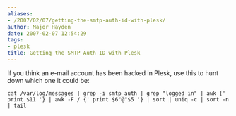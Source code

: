 ```yaml
---
aliases:
- /2007/02/07/getting-the-smtp-auth-id-with-plesk/
author: Major Hayden
date: 2007-02-07 12:54:29
tags:
- plesk
title: Getting the SMTP Auth ID with Plesk
---
```


If you think an e-mail account has been hacked in Plesk, use this to hunt down which one it could be:

```
cat /var/log/messages | grep -i smtp_auth | grep "logged in" | awk {' print $11 '} | awk -F / {' print $6"@"$5 '} | sort | uniq -c | sort -n | tail
```